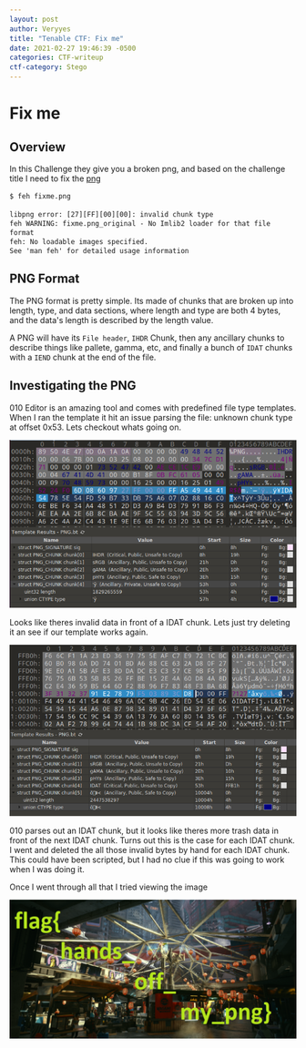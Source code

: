 ```yaml
---
layout: post
author: Veryyes
title: "Tenable CTF: Fix me"
date: 2021-02-27 19:46:39 -0500
categories: CTF-writeup
ctf-category: Stego
---
```


# Fix me

## Overview
In this Challenge they give you a broken png, and based on the challenge title I need to fix the [png](assets/tenable-2020/Fixme/fixme.png)

```
$ feh fixme.png

libpng error: [27][FF][00][00]: invalid chunk type
feh WARNING: fixme.png_original - No Imlib2 loader for that file format
feh: No loadable images specified.
See 'man feh' for detailed usage information
```

## PNG Format
The PNG format is pretty simple. Its made of chunks that are broken up into length, type, and data sections, where length and type are both 4 bytes, and the data's length is described by the length value.

A PNG will have its `File header`, `IHDR` Chunk, then any ancillary chunks to describe things like pallete, gamma, etc, and finally a bunch of `IDAT` chunks with a `IEND` chunk at the end of the file.

## Investigating the PNG

010 Editor is an amazing tool and comes with predefined file type templates. When I ran the template it hit an issue parsing the file: unknown chunk type at offset 0x53. Lets checkout whats going on.

![010 Editor PNG 1](assets/tenable-2020/Fixme/fixme_010.png)

Looks like theres invalid data in front of a IDAT chunk. Lets just try deleting it an see if our template works again.

![010 Editor PNG 2](assets/tenable-2020/Fixme/fixme_010_2.png)

010 parses out an IDAT chunk, but it looks like theres more trash data in front of the next IDAT chunk. Turns out this is the case for each IDAT chunk. I went and deleted the all those invalid bytes by hand for each IDAT chunk. This could have been scripted, but I had no clue if this was going to work when I was doing it.

Once I went through all that I tried viewing the image

![fixme_flag.png](assets/tenable-2020/Fixme/fixme_flag.png)
